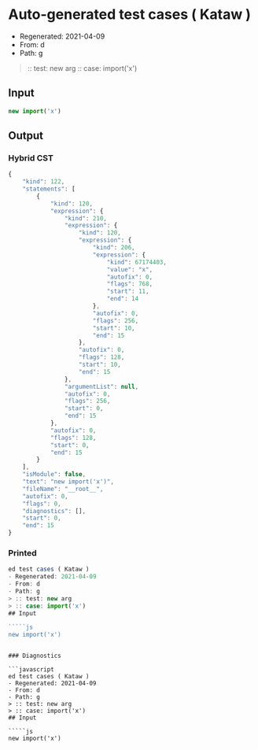 # Auto-generated test cases ( Kataw )
- Regenerated: 2021-04-09
- From: d
- Path: g
> :: test: new arg
> :: case: import('x')
## Input

`````js
new import('x')
`````

## Output

### Hybrid CST

```javascript
{
    "kind": 122,
    "statements": [
        {
            "kind": 120,
            "expression": {
                "kind": 210,
                "expression": {
                    "kind": 120,
                    "expression": {
                        "kind": 206,
                        "expression": {
                            "kind": 67174403,
                            "value": "x",
                            "autofix": 0,
                            "flags": 768,
                            "start": 11,
                            "end": 14
                        },
                        "autofix": 0,
                        "flags": 256,
                        "start": 10,
                        "end": 15
                    },
                    "autofix": 0,
                    "flags": 128,
                    "start": 10,
                    "end": 15
                },
                "argumentList": null,
                "autofix": 0,
                "flags": 256,
                "start": 0,
                "end": 15
            },
            "autofix": 0,
            "flags": 128,
            "start": 0,
            "end": 15
        }
    ],
    "isModule": false,
    "text": "new import('x')",
    "fileName": "__root__",
    "autofix": 0,
    "flags": 0,
    "diagnostics": [],
    "start": 0,
    "end": 15
}
```

### Printed

```javascript
ed test cases ( Kataw )
- Regenerated: 2021-04-09
- From: d
- Path: g
> :: test: new arg
> :: case: import('x')
## Input

`````js
new import('x')
`````
```

### Diagnostics

```javascript
ed test cases ( Kataw )
- Regenerated: 2021-04-09
- From: d
- Path: g
> :: test: new arg
> :: case: import('x')
## Input

`````js
new import('x')
`````
```

